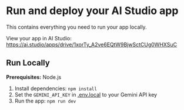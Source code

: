 # Run and deploy your AI Studio app

This contains everything you need to run your app locally.

View your app in AI Studio: https://ai.studio/apps/drive/1xorTy_A2ve6EQtW9BjwSctCUg0WHXSuC

## Run Locally

**Prerequisites:** Node.js

1. Install dependencies:
   `npm install`
2. Set the `GEMINI_API_KEY` in [.env.local](.env.local) to your Gemini API key
3. Run the app:
   `npm run dev`
